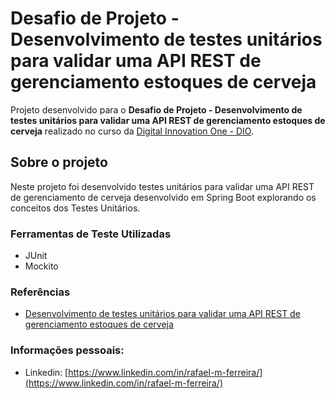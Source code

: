 # Desafio de Projeto - Desenvolvimento de testes unitários para validar uma API REST de gerenciamento estoques de cerveja

Projeto desenvolvido para o **Desafio de Projeto - Desenvolvimento de testes unitários para validar uma API REST de gerenciamento estoques de cerveja** realizado no curso da [Digital Innovation One - DIO](https://www.dio.me/).

## Sobre o projeto

Neste projeto foi desenvolvido testes unitários para validar uma API REST de gerenciamento de cerveja desenvolvido em Spring Boot explorando os conceitos dos Testes Unitários.

### Ferramentas de Teste Utilizadas

- JUnit
- Mockito


### Referências

- [Desenvolvimento de testes unitários para validar uma API REST de gerenciamento estoques de cerveja](https://web.dio.me/lab/desenvolvimento-de-testes-unitarios-para-validar-uma-api-rest-de-gerenciamento-estoques-de-cerveja/learning/df366920-d30b-482c-9263-df3eab2c8691)

### Informações pessoais:

- Linkedin: [https://www.linkedin.com/in/rafael-m-ferreira/](https://www.linkedin.com/in/rafael-m-ferreira/)
